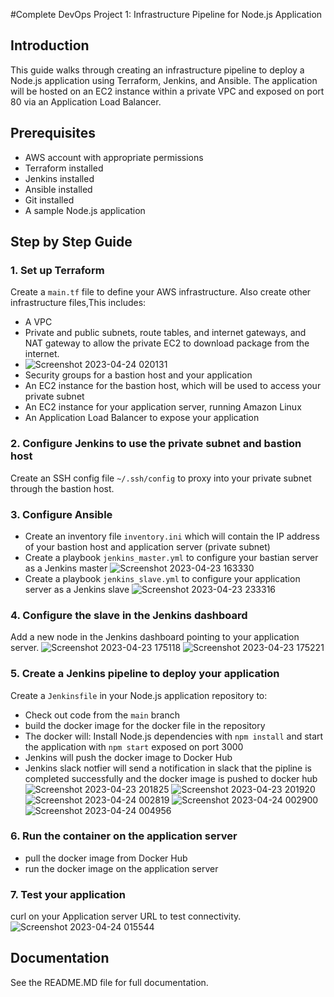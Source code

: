 #Complete DevOps Project 1: Infrastructure Pipeline for Node.js Application

## Introduction
This guide walks through creating an infrastructure pipeline to deploy a Node.js application using Terraform, Jenkins, and Ansible. The application will be hosted on an EC2 instance within a private VPC and exposed on port 80 via an Application Load Balancer.

## Prerequisites 
- AWS account with appropriate permissions
- Terraform installed
- Jenkins installed
- Ansible installed 
- Git installed
- A sample Node.js application

## Step by Step Guide

### 1. Set up Terraform
Create a `main.tf` file to define your AWS infrastructure. 
Also create other infrastructure files,This includes:

- A VPC 
- Private and public subnets, route tables, and internet gateways, and NAT gateway to allow the private EC2 to download package from the internet.
- ![Screenshot 2023-04-24 020131](https://user-images.githubusercontent.com/110028481/234050666-ae90832b-96b2-4eae-a271-097b214cafe6.png)
- Security groups for a bastion host and your application
- An EC2 instance for the bastion host, which will be used to access your private subnet
- An EC2 instance for your application server, running Amazon Linux 
- An Application Load Balancer to expose your application

### 2. Configure Jenkins to use the private subnet and bastion host
Create an SSH config file `~/.ssh/config` to proxy into your private subnet through the bastion host.

### 3. Configure Ansible
- Create an inventory file `inventory.ini` which will contain the IP address of your bastion host and application server (private subnet)
- Create a playbook `jenkins_master.yml` to configure your bastian server as a Jenkins master
![Screenshot 2023-04-23 163330](https://user-images.githubusercontent.com/110028481/234049480-38338ade-a4d2-4c23-82b0-6b93a9d3d5e4.png)
- Create a playbook `jenkins_slave.yml` to configure your application server as a Jenkins slave
![Screenshot 2023-04-23 233316](https://user-images.githubusercontent.com/110028481/234049972-8309128a-74c4-44e3-b789-0b9c5c442cfc.png)

### 4. Configure the slave in the Jenkins dashboard
Add a new node in the Jenkins dashboard pointing to your application server.
![Screenshot 2023-04-23 175118](https://user-images.githubusercontent.com/110028481/234049741-022d75e9-290b-4c3d-9f00-da748c189771.png)
![Screenshot 2023-04-23 175221](https://user-images.githubusercontent.com/110028481/234049779-a2ef75f0-a57c-46fe-9368-187bc74673b2.png)

### 5. Create a Jenkins pipeline to deploy your application
Create a `Jenkinsfile` in your Node.js application repository to:
- Check out code from the `main` branch
- build the docker image for the docker file in the repository
- The docker will: Install Node.js dependencies with `npm install` and start the application with `npm start` exposed on port 3000
- Jenkins will push the docker image to Docker Hub
- Jenkins slack notfier will send a notification in slack that the pipline is completed successfully and the docker image is pushed to docker hub
![Screenshot 2023-04-23 201825](https://user-images.githubusercontent.com/110028481/234050038-a87a129c-d7f3-4ae5-88af-dd02c3a4fb1b.png)
![Screenshot 2023-04-23 201920](https://user-images.githubusercontent.com/110028481/234050056-423a5818-c607-4323-8d25-6b7c42719fba.png)
![Screenshot 2023-04-24 002819](https://user-images.githubusercontent.com/110028481/234050108-d446c7da-85af-46ad-8650-29106a5da9c1.png)
![Screenshot 2023-04-24 002900](https://user-images.githubusercontent.com/110028481/234050141-93a87dd8-1afb-4105-bfd3-9b06737802e4.png)
![Screenshot 2023-04-24 004956](https://user-images.githubusercontent.com/110028481/234050452-bc08cb9c-4c0e-47b8-8457-c8e9f1784b68.png)

### 6. Run the container on the application server
- pull the docker image from Docker Hub
- run the docker image on the application server

### 7. Test your application
curl on your Application server URL to test connectivity.
![Screenshot 2023-04-24 015544](https://user-images.githubusercontent.com/110028481/234050580-1d212ef8-93db-4020-a0e9-995420915a61.png)

## Documentation
See the README.MD file for full documentation.
